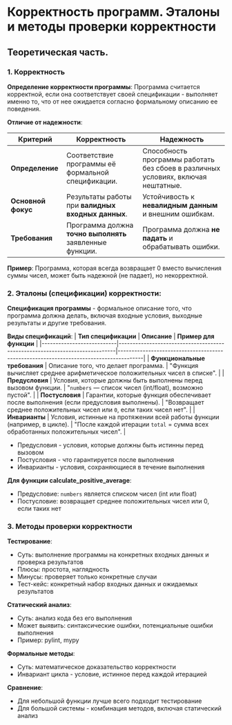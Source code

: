 # Корректность программ. Эталоны и методы проверки корректности

## Теоретическая часть.

### 1. Корректность
**Определение корректности программы**: Программа считается корректной, если она соответствует своей спецификации - выполняет именно то, что от нее ожидается согласно формальному описанию ее поведения.

**Отличие от надежности**: 


| **Критерий**               | **Корректность**                          | **Надежность**                          |  
|----------------------------|-------------------------------------------------------|------------------------------------------------------|  
| **Определение**            | Соответствие программы её формальной спецификации.    | Способность программы работать без сбоев в различных условиях, включая нештатные. |  
| **Основной фокус**         | Результаты работы при **валидных входных данных**.     | Устойчивость к **невалидным данным** и внешним ошибкам. |  
| **Требования**             | Программа должна **точно выполнять** заявленные функции. | Программа должна **не падать** и обрабатывать ошибки. |  

**Пример**: 
Программа, которая всегда возвращает 0 вместо вычисления суммы чисел, может быть надежной (не падает), но некорректной.

### 2. Эталоны (спецификации) корректности:
**Спецификация программы** - формальное описание того, что программа должна делать, включая входные условия, выходные результаты и другие требования.

**Виды спецификаций**:
| **Тип спецификации**      | **Описание**                                                                 | **Пример для функции**                                                                 |
|---------------------------|-----------------------------------------------------------------------------|---------------------------------------------------------------------------------------|
| **Функциональные требования** | Описание того, что делает программа.                                        | "Функция вычисляет среднее арифметическое положительных чисел в списке".              |
| **Предусловия**           | Условия, которые должны быть выполнены перед вызовом функции.               | "`numbers` — список чисел (int/float), возможно пустой".                              |
| **Постусловия**           | Гарантии, которые функция обеспечивает после выполнения (если предусловия выполнены). | "Возвращает среднее положительных чисел или `0`, если таких чисел нет".               |
| **Инварианты**            | Условия, истинные на протяжении всей работы функции (например, в цикле).    | "После каждой итерации `total` = сумма всех обработанных положительных чисел".        |

- Предусловия - условия, которые должны быть истинны перед вызовом
- Постусловия - что гарантируется после выполнения
- Инварианты - условия, сохраняющиеся в течение выполнения

**Для функции calculate_positive_average**:
- Предусловие: `numbers` является списком чисел (int или float)
- Постусловие: возвращает среднее положительных чисел или 0, если таких нет

### 3. Методы проверки корректности
**Тестирование**:
- Суть: выполнение программы на конкретных входных данных и проверка результатов
- Плюсы: простота, наглядность
- Минусы: проверяет только конкретные случаи
- Тест-кейс: конкретный набор входных данных и ожидаемых результатов

**Статический анализ**:
- Суть: анализ кода без его выполнения
- Может выявить: синтаксические ошибки, потенциальные ошибки выполнения
- Пример: pylint, mypy

**Формальные методы**:
- Суть: математическое доказательство корректности
- Инвариант цикла - условие, истинное перед каждой итерацией

**Сравнение**:
- Для небольшой функции лучше всего подходит тестирование
- Для большой системы - комбинация методов, включая статический анализ


